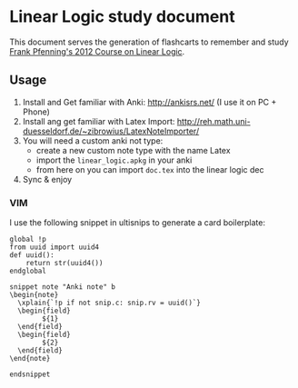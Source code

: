 # Linear Logic study document
This document serves the generation of flashcarts to remember and study
[Frank Pfenning's 2012 Course on Linear Logic](http://www.cs.cmu.edu/~fp/courses/15816-s12/schedule.html).

## Usage
1. Install and Get familiar with Anki: http://ankisrs.net/
(I use it on PC + Phone)
2. Install ang get familiar with Latex Import: http://reh.math.uni-duesseldorf.de/~zibrowius/LatexNoteImporter/
3. You will need a custom anki not type:
    * create a new custom note type with the name Latex
    * import the `linear_logic.apkg` in your anki
    * from here on you can import `doc.tex` into the linear logic dec
4. Sync & enjoy

### VIM
I use the following snippet in ultisnips to generate a card boilerplate:

```
global !p
from uuid import uuid4
def uuid():
	return str(uuid4())
endglobal

snippet note "Anki note" b
\begin{note}
  \xplain{`!p if not snip.c: snip.rv = uuid()`}
  \begin{field}
		${1}
  \end{field}
  \begin{field}
		${2}
  \end{field}
\end{note}

endsnippet
```
